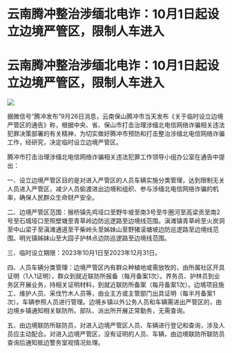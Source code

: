 # 云南腾冲整治涉缅北电诈：10月1日起设立边境严管区，限制人车进入

# 云南腾冲整治涉缅北电诈：10月1日起设立边境严管区，限制人车进入

![](https://inews.gtimg.com/om_bt/O37C8e4LR__vFt7qsAY28ZMCC_Mdt3xdmCE6yFBp01t00AA/1000)

据微信号“腾冲发布”9月26日消息，云南保山腾冲市当天发布《关于临时设立边境严管区的通告》称，根据中央、省、保山市打击治理涉缅北电信网络诈骗相关违法犯罪决策部署的有关精神，为切实做好腾冲市预防和打击整治涉缅北电信网络诈骗工作，经研究，决定临时设立边境严管区。

腾冲市打击治理涉缅北电信网络诈骗相关违法犯罪工作领导小组办公室在通告中提出：

一、设立边境严管区目的是对进入严管区的人员车辆实施分类管理，达到限制无关人员进入严管区，减少人员偷渡进出边境和组织、参与涉缅北电信网络诈骗的机率，确保人民群众生命财产安全。

二、边境严管区范围：猴桥镇先鸡垭口至野牛坡至南3号至牛圈河至高梁贡至南2号至石城垭口至照壁塘至青草岭边防巡逻路至边境线范围。滇滩镇青草岭至火炭洞至中山梁子至滇滩通道至干柴岭头至姊妹山至野猪滚塘坡边防巡逻路至边境线范围。明光镇姊妹山至大园子护林点边防巡逻路至边境线范围。

三、临时设立期限：2023年10月1日至2023年12月31日。

四、人员车辆分类管理：边境严管区内有群众种植地或需放牧的，由所属社区开具证明（1人1证明），群众到就近联防所报备（每月备案1次）。界务员、护林员到业务区开展业务，持相关证明材料，到就近联防所备案（每月备案1次）。边境项目施工、维护人员、采伐竹木人员等，由业主方或主管部门出具证明（每半月备案1次）。车辆参照人员进行管理。边境乡镇以外公务人员和车辆需进出严管区的，由边境乡镇通知相关联防所。部队、派出所开展正常勤务，无需查询。

五、由边境联防所联防员，对进入边境严管区人员、车辆进行登记和查询，涉及人员应主动配合。对进入边境严管区，没有证明的人员、车辆，由边境联防所联防员查询后通知抵边警务室视情况处理。

